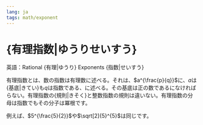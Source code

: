 ```yaml
---
lang: ja
tags: math/exponent
---
```

# {有理指数|ゆうりせいすう}
英語：Rational {有理|ゆうり} Exponents {指数|せいすう}

有理指数とは、数の指数は有理数に述べる。それは、$a^{\frac{p}{q}}$に、$a$は{基底|きてい}も$q$は指数である、に述べる。その基底は正の数であるになければらない。有理指数の{規則|きそく}と整数指数の規則は違いない。有理指数の分母は指数でもその分子は冪根です。

例えば、$5^{\frac{5}{2}}$や$\sqrt[2]{5}^{5}$は同じです。

